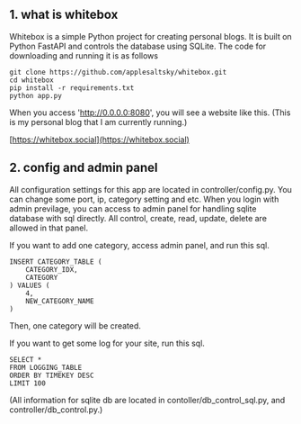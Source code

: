 ## 1. what is whitebox

Whitebox is a simple Python project for creating personal blogs. It is built on Python FastAPI and controls the database using SQLite. The code for downloading and running it is as follows

```
git clone https://github.com/applesaltsky/whitebox.git
cd whitebox
pip install -r requirements.txt
python app.py
```

When you access 'http://0.0.0.0:8080', you will see a website like this. (This is my personal blog that I am currently running.)

[https://whitebox.social](https://whitebox.social)

## 2. config and admin panel

All configuration settings for this app are located in controller/config.py.
You can change some port, ip, category setting and etc.
When you login with admin previlage, you can access to admin panel for handling sqlite database with sql directly. All control, create, read, update, delete are allowed in that panel.

If you want to add one category, access admin panel, and run this sql.

```
INSERT CATEGORY_TABLE (
    CATEGORY_IDX,
    CATEGORY
) VALUES (
    4,
    NEW_CATEGORY_NAME
)
```

Then, one category will be created.

If you want to get some log for your site, run this sql.

```
SELECT *
FROM LOGGING_TABLE
ORDER BY TIMEKEY DESC
LIMIT 100
```

(All information for sqlite db are located in contoller/db_control_sql.py, and controller/db_control.py.)
